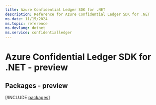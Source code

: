```yaml
---
title: Azure Confidential Ledger SDK for .NET
description: Reference for Azure Confidential Ledger SDK for .NET
ms.date: 11/15/2024
ms.topic: reference
ms.devlang: dotnet
ms.service: confidentialledger
---
```

# Azure Confidential Ledger SDK for .NET - preview
## Packages - preview
[!INCLUDE [packages](confidential-ledger-index.md)]